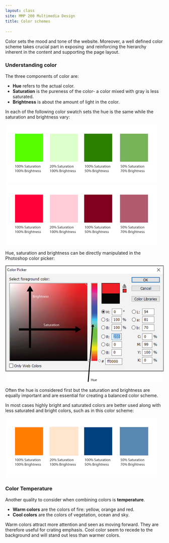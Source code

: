 ```yaml
---
layout: class
site: MMP 200 Multimedia Design
title: Color schemes

---
```

Color sets the mood and tone of the website. Moreover, a well defined color scheme takes crucial part in exposing  and reinforcing the hierarchy inherent in the content and supporting the page layout.

### Understanding color


The three components of color are:
- **Hue** refers to the actual color.
- **Saturation** is the pureness of the color- a color mixed with gray is less saturated. 
- **Brightness** is about the amount of light in the color.

In each of the following color swatch sets the hue is the same while the saturation and brightness vary:

![saturation](saturation.gif)
![saturation](saturation2.gif)

Hue, saturation and brightness can be directly manipulated in the Photoshop color picker:

![color picker](color-picker.gif)

Often the hue is considered first but the saturation and brightness are equally important and are essential for creating a balanced color scheme.

In most cases highly bright and saturated colors are better used along with less saturated and bright colors, such as in this color scheme:

![color scheme](color-scheme.gif)

### Color Temperature


Another quality to consider when combining colors is **temperature**. 
- **Warm colors** are the colors of fire: yellow, orange and red. 
- **Cool colors** are the colors of vegetation, ocean and sky. 

Warm colors attract more attention and seen as moving forward. They are therefore useful for crating emphasis. Cool color seem to recede to the background and will stand out less than warmer colors.
